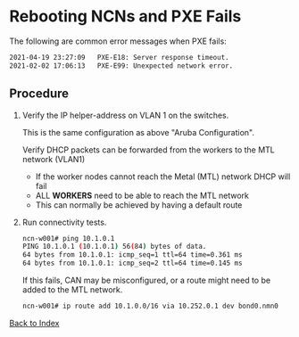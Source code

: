 
# Rebooting NCNs and PXE Fails

The following are common error messages when PXE fails:

```bash
2021-04-19 23:27:09   PXE-E18: Server response timeout.
2021-02-02 17:06:13   PXE-E99: Unexpected network error.
```

## Procedure

1. Verify the IP helper-address on VLAN 1 on the switches.  

    This is the same configuration as above "Aruba Configuration".

    Verify DHCP packets can be forwarded from the workers to the MTL network (VLAN1)

    * If the worker nodes cannot reach the Metal (MTL) network DHCP will fail
    * ALL **WORKERS** need to be able to reach the MTL network
    * This can normally be achieved by having a default route 

1. Run connectivity tests.

    ```bash
    ncn-w001# ping 10.1.0.1
    PING 10.1.0.1 (10.1.0.1) 56(84) bytes of data.
    64 bytes from 10.1.0.1: icmp_seq=1 ttl=64 time=0.361 ms
    64 bytes from 10.1.0.1: icmp_seq=2 ttl=64 time=0.145 ms
    ```

    If this fails, CAN may be misconfigured, or a route might need to be added to the MTL network.

    ```bash
    ncn-w001# ip route add 10.1.0.0/16 via 10.252.0.1 dev bond0.nmn0
    ```

[Back to Index](index_aruba.md)